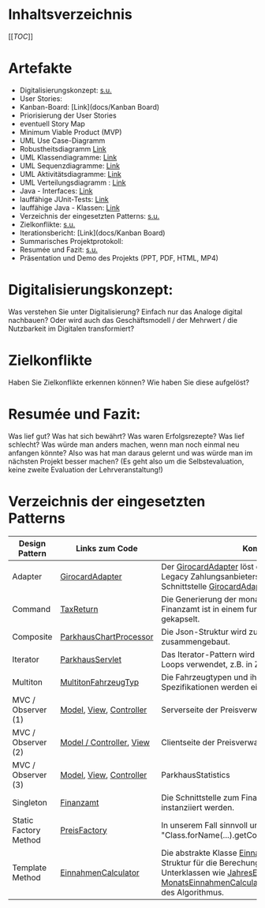 # Inhaltsverzeichnis
[[_TOC_]]

# Artefakte
- Digitalisierungskonzept: [s.u.](#digitalisierungskonzept)
- User Stories:
- Kanban-Board: [Link](docs/Kanban Board)
- Priorisierung der User Stories
- eventuell Story Map
- Minimum Viable Product (MVP)
- UML Use Case-Diagramm
- Robustheitsdiagramm [Link](docs/Design)
- UML Klassendiagramme: [Link](docs/Design)
- UML Sequenzdiagramme: [Link](docs/Design)
- UML Aktivitätsdiagramme: [Link](docs/Design)
- UML Verteilungsdiagramm : [Link](docs/Design)
- Java - Interfaces: [Link](src)
- lauffähige JUnit-Tests: [Link](test)
- lauffähige Java - Klassen: [Link](src)
- Verzeichnis der eingesetzten Patterns: [s.u.](#verzeichnis-der-eingesetzten-patterns)
- Zielkonflikte: [s.u.](#zielkonflikte)
- Iterationsbericht: [Link](docs/Kanban Board)
- Summarisches Projektprotokoll:
- Resumée und Fazit: [s.u.](#resumee-und-fazit)
- Präsentation und Demo des Projekts (PPT, PDF, HTML, MP4)

# Digitalisierungskonzept:
Was verstehen Sie unter Digitalisierung? Einfach nur das Analoge digital nachbauen? Oder wird
 auch das Geschäftsmodell / der Mehrwert / die Nutzbarkeit im Digitalen transformiert?

# Zielkonflikte
Haben Sie Zielkonflikte erkennen können? Wie haben Sie diese aufgelöst?

# Resumée und Fazit:
Was lief gut? Was hat sich bewährt? Was waren Erfolgsrezepte? Was lief schlecht? Was würde man
 anders machen, wenn man noch einmal neu anfangen könnte? Also was hat man daraus gelernt und was würde man im nächsten Projekt besser machen? (Es geht also um die Selbstevaluation, keine zweite Evaluation der Lehrveranstaltung!)

# Verzeichnis der eingesetzten Patterns
| Design Pattern | Links zum Code | Kommentar |
| ---      |  ------  |-------|
| Adapter | [GirocardAdapter](src/PaymentProvider/GirocardAdapter.java) | Der [GirocardAdapter](src/PaymentProvider/GirocardAdapter.java) löst die Imkompatibilität des Legacy Zahlungsanbieters [Girocard](src/PaymentProvider/Girocard.java) mit unserer Schnittstelle [GirocardAdapter](src/PaymentProvider/PaymentProviderIF.java) auf. |
| Command | [TaxReturn](src/TaxReturn.java) | Die Generierung der monatlichen Steuerdaten an das Finanzamt ist in einem funktionalen Kommando gekapselt. |
| Composite | [ParkhausChartProcessor](src/ParkhausChartProcessor.java) | Die Json-Struktur wird zu einem Kompositum zusammengebaut. |
| Iterator | [ParkhausServlet](src/ParkhausServlet.java) | Das Iterator-Pattern wird im Rahmen der Enhanced For Loops verwendet, z.B. in Zeile 160 |
| Multiton | [MultitonFahrzeugTyp](src/Fahrzeuge/MultitonFahrzeugTyp.java) | Die Fahrzeugtypen und ihr dazugehörigen Spezifikationen werden einmalig instanziiert. |
| MVC / Observer (1) | [Model](src/preis/PreisVerwaltungModel.java), [View](src/preis/PreisVerwaltungView.java), [Controller](src/preis/PreisVerwaltungController.java)   | Serverseite der Preisverwaltung |
| MVC / Observer (2) | [Model / Controller](src/angular/parkhaus/source/app/preisformular/preisformular.component.ts), [View](src/angular/parkhaus/source/app/preisformular/preisformular.component.html) | Clientseite der Preisverwaltung  |
| MVC / Observer (3) | [Model](src/ParkhausStatistics.java), [View](src/JahresEinnahmenView.java), [Controller](src/EinnahmenController.java)   | ParkhausStatistics |
| Singleton | [Finanzamt](src/Finanzamt.java) | Die Schnittstelle zum Finanzamt kann nur einmalig instanziiert werden. |
| Static Factory Method | [PreisFactory](src/preis/PreisFactory.java) | In unserem Fall sinnvoll und OCP. Nutzt Javas "Class.forName(...).getConstructor(...).newInstance(...)" |
| Template Method | [EinnahmenCalculator](src/Einnahmen/EinnahmenCalculator.java) | Die abstrakte Klasse  [EinnahmenCalculator](src/Einnahmen/EinnahmenCalculator.java) gibt die Struktur für die Berechung der Einnahmen vor. Die Unterklassen wie [JahresEinnahmenCalculator](src/Einnahmen/JahresEinnahmenCalculator.java) und [MonatsEinnahmenCalculator](src/Einnahmen/MonatsEinnahmenCalculator.java) implementieren die Details des Algorithmus. |

